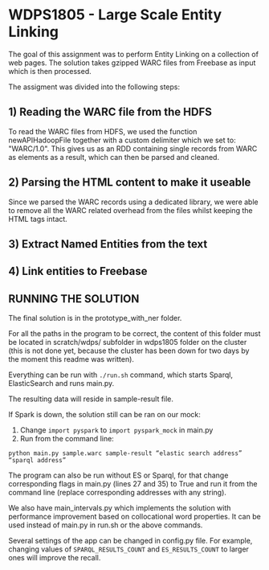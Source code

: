 # WDPS1805 - Large Scale Entity Linking
The goal of this assignment was to perform Entity Linking on a collection of web pages. The solution takes gzipped WARC files from Freebase as input which is then processed.

The assigment was divided into the following steps:

## 1) Reading the WARC file from the HDFS
To read the WARC files from HDFS, we used the function newAPIHadoopFile together with a custom delimiter which we set to: "WARC/1.0". This gives us as an RDD containing single records from WARC as elements as a result, which can then be parsed and cleaned. 

## 2) Parsing the HTML content to make it useable
Since we parsed the WARC records using a dedicated library, we were able to remove all the WARC related overhead from the files whilst keeping the HTML tags intact.

## 3) Extract Named Entities from the text


## 4) Link entities to Freebase


  
## RUNNING THE SOLUTION

The final solution is in the prototype_with_ner folder.

For all the paths in the program to be correct, the content of this folder must be located in scratch/wdps/ subfolder in wdps1805 folder on the cluster (this is not done yet, because the cluster has been down for two days by the moment this readme was written).

Everything can be run with `./run.sh` command, which starts Sparql, ElasticSearch and runs main.py.

The resulting data will reside in sample-result file.

If Spark is down, the solution still can be ran on our mock:
1. Change ``import pyspark`` to ``import pyspark_mock`` in main.py 
2. Run from the command line:
```
python main.py sample.warc sample-result “elastic search address” “sparql address”
```
The program can also be run without ES or Sparql, for that change corresponding flags in main.py (lines 27 and 35) to True and run it from the command line (replace corresponding addresses with any string).

We also have main_intervals.py which implements the solution with performance improvement based on collocational word properties. It can be used instead of main.py in run.sh or the above commands.

Several settings of the app can be changed in config.py file. For example, сhanging values of `SPARQL_RESULTS_COUNT` and `ES_RESULTS_COUNT` to larger ones will improve the recall.
